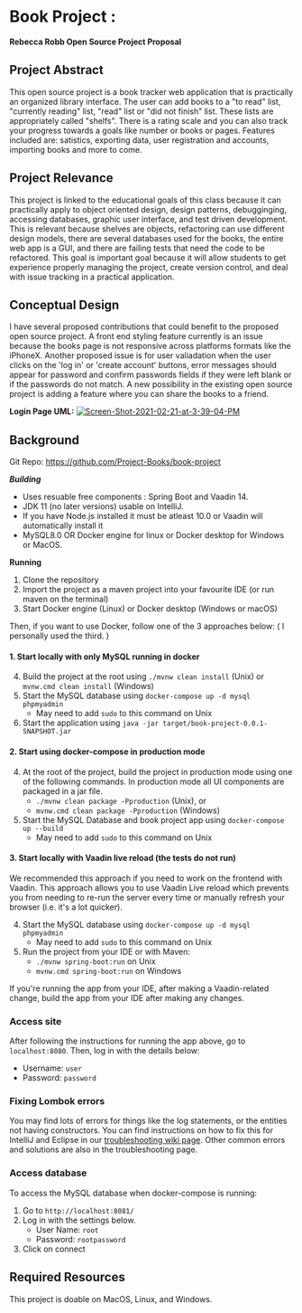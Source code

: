 # Book Project : 
**Rebecca Robb Open Source Project Proposal**

## Project Abstract
This open source project is a book tracker web application that is practically an organized library interface.
The user can add books to a "to read" list, "currently reading" list,
"read" list or "did not finish" list. These lists are appropriately called "shelfs". There is a rating scale and you can also 
track your progress towards a goals like number or books or pages. Features included are: satistics, exporting data,
user registration and accounts, importing books and more to come. 

## Project Relevance
This project is linked to the educational goals of this class because it can practically apply to
object oriented design, design patterns, debugginging, accessing databases, graphic user interface, and test driven development.
This is relevant because shelves are objects, refactoring can use different design models, there are several databases used for the books, 
the entire web app is a GUI, and there are failing tests that need the code to be refactored. 
This goal is important goal because it will allow students to get experience properly managing the project, 
create version control, and deal with issue tracking in a practical application. 

## Conceptual Design
I have several proposed contributions that could benefit to the proposed open source project. A front end styling feature currently is an issue because the books page  is not responsive across platforms formats like the iPhoneX. Another proposed issue is for user valiadation when the user clicks on the 'log in' or 'create account' buttons, error messages should appear for password and confirm passwords fields if they were left blank or if the passwords do not match. 
A new possibility in the existing open source project is adding a feature where you can share the books to a friend. 

**Login Page UML:**
<a href="https://ibb.co/kqFQ5Bg"><img src="https://i.ibb.co/MPLMZSD/Screen-Shot-2021-02-21-at-3-39-04-PM.png" alt="Screen-Shot-2021-02-21-at-3-39-04-PM" border="0"></a>


## Background
Git Repo: 
<https://github.com/Project-Books/book-project>

***Building***
- Uses resuable free components : Spring Boot and Vaadin 14.
- JDK 11 (no later versions) usable on IntelliJ.
- If you have Node.js installed it must be atleast 10.0 or Vaadin will automatically install it
- MySQL8.0 OR Docker engine for linux or Docker desktop for Windows or MacOS.

**Running**

1. Clone the repository
2. Import the project as a maven project into your favourite IDE (or run maven on the terminal)
3. Start Docker engine (Linux) or Docker desktop (Windows or macOS)
  
Then, if you want to use Docker, follow one of the 3 approaches below: ( I personally used the third. ) 

#### 1. Start locally with only MySQL running in docker

4. Build the project at the root using `./mvnw clean install` (Unix) or `mvnw.cmd clean install` (Windows)
5. Start the MySQL database using `docker-compose up -d mysql phpmyadmin`
    - May need to add `sudo` to this command on Unix
6. Start the application using `java -jar target/book-project-0.0.1-SNAPSHOT.jar` 

#### 2. Start using docker-compose in production mode

4. At the root of the project, build the project in production mode using one of the following commands. In production mode all UI components are packaged in a jar file.
    - `./mvnw clean package -Pproduction` (Unix), or 
    - `mvnw.cmd clean package -Pproduction` (Windows)
5. Start the MySQL Database and book project app using `docker-compose up --build`
    - May need to add `sudo` to this command on Unix
    
#### 3. Start locally with Vaadin live reload (the tests do not run)

We recommended this approach if you need to work on the frontend with Vaadin. This approach allows you to use 
Vaadin Live reload which prevents you from needing to re-run the server every time or manually refresh your browser 
(i.e. it's a lot quicker). 

4. Start the MySQL database using `docker-compose up -d mysql phpmyadmin`
    - May need to add `sudo` to this command on Unix
5. Run the project from your IDE or with Maven:
    - `./mvnw spring-boot:run` on Unix
    - `mvnw.cmd spring-boot:run` on Windows
   
If you're running the app from your IDE, after making a Vaadin-related change, build the app from your IDE after making
any changes.

### Access site

After following the instructions for running the app above, go to `localhost:8080`. Then, log in with the details below:
- Username: `user`
- Password: `password`

### Fixing Lombok errors

You may find lots of errors for things like the log statements, or the entities not having constructors. 
You can find instructions on how to fix this for IntelliJ and Eclipse in our [troubleshooting wiki page](https://github.com/knjk04/book-project/wiki/Troubleshooting). 
Other common errors and solutions are also in the troubleshooting page.

### Access database

To access the MySQL database when docker-compose is running:

1. Go to `http://localhost:8081/`
2. Log in with the settings below.
    - User Name: `root`
    - Password: `rootpassword`
3. Click on connect


## Required Resources
This project is doable on MacOS, Linux, and Windows. 
